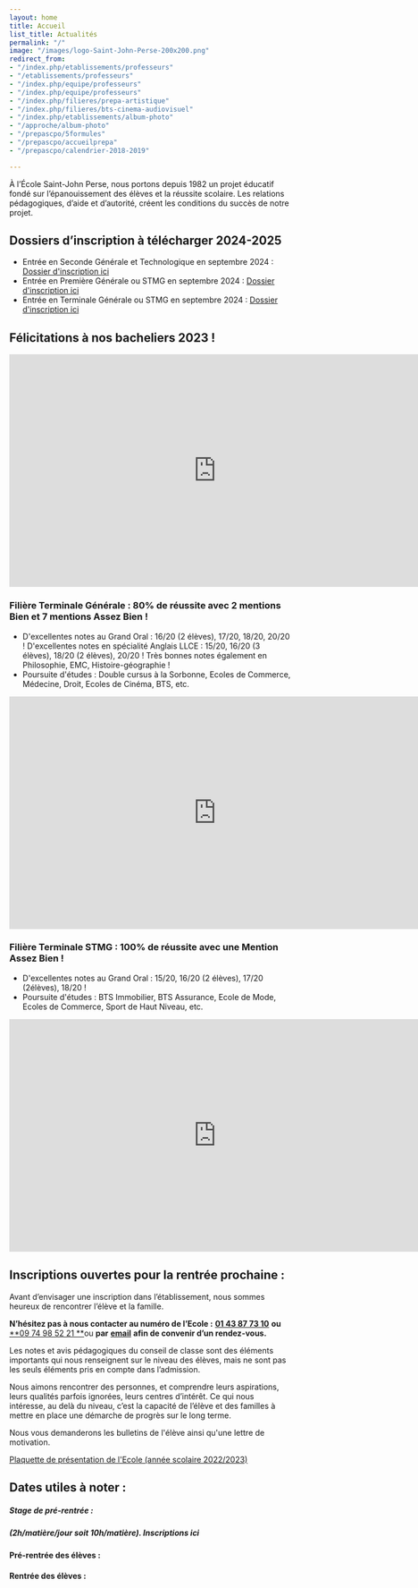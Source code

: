```yaml
---
layout: home
title: Accueil
list_title: Actualités
permalink: "/"
image: "/images/logo-Saint-John-Perse-200x200.png"
redirect_from:
- "/index.php/etablissements/professeurs"
- "/etablissements/professeurs"
- "/index.php/equipe/professeurs"
- "/index.php/equipe/professeurs"
- "/index.php/filieres/prepa-artistique"
- "/index.php/filieres/bts-cinema-audiovisuel"
- "/index.php/etablissements/album-photo"
- "/approche/album-photo"
- "/prepascpo/5formules"
- "/prepascpo/accueilprepa"
- "/prepascpo/calendrier-2018-2019"

---
```

À l’École Saint-John Perse, nous portons depuis 1982 un projet éducatif fondé sur l’épanouissement des élèves et la réussite scolaire. Les relations pédagogiques, d’aide et d’autorité, créent les conditions du succès de notre projet.

## Dossiers d’inscription à télécharger 2024-2025

* Entrée en Seconde Générale et Technologique en septembre 2024 : [Dossier d'inscription ici](/uploads/fiche_inscription_seconde_2024_2025.pdf)
* Entrée en Première Générale ou STMG en septembre 2024 : [Dossier d'inscription ici](/uploads/fiche_inscription_premiere_2024_2025.pdf)
* Entrée en Terminale Générale ou STMG en septembre 2024 : [Dossier d'inscription ici](/uploads/fiche_inscription_terminale_2024_2025.pdf)

## Félicitations à nos bacheliers 2023 !

<iframe width="740" height="416" src="https://www.youtube.com/embed/dVHMcEqsXps" frameborder="0" allow="accelerometer; autoplay; clipboard-write; encrypted-media; gyroscope; picture-in-picture; web-share" allowfullscreen></iframe>

### Filière Terminale Générale : 80% de réussite avec 2 mentions Bien et 7 mentions Assez Bien !

- D'excellentes notes au Grand Oral : 16/20 (2 élèves), 17/20, 18/20, 20/20 ! D'excellentes notes en spécialité Anglais LLCE : 15/20, 16/20 (3 élèves), 18/20 (2 élèves), 20/20 ! Très bonnes notes également en Philosophie, EMC, Histoire-géographie !
- Poursuite d'études : Double cursus à la Sorbonne, Ecoles de Commerce, Médecine, Droit, Ecoles de Cinéma, BTS, etc.

<iframe width="740" height="416" src="https://www.youtube.com/embed/PM7KNnlOOZo" frameborder="0" allow="accelerometer; autoplay; clipboard-write; encrypted-media; gyroscope; picture-in-picture; web-share" allowfullscreen></iframe>

### Filière Terminale STMG : 100% de réussite avec une Mention Assez Bien !

- D'excellentes notes au Grand Oral : 15/20, 16/20 (2 élèves), 17/20 (2élèves), 18/20 !
- Poursuite d'études : BTS Immobilier, BTS Assurance, Ecole de Mode, Ecoles de Commerce, Sport de Haut Niveau, etc.

<iframe width="740" height="416" src="https://www.youtube-nocookie.com/embed/cYOVMORfAis?controls=0" frameborder="0" allow="accelerometer; autoplay; encrypted-media; gyroscope; picture-in-picture" allowfullscreen></iframe>

## Inscriptions ouvertes pour la rentrée prochaine :

Avant d’envisager une inscription dans l’établissement, nous sommes heureux de rencontrer l’élève et la famille.

**N’hésitez pas à nous contacter au numéro de l’Ecole :** [**01 43 87 73 10**](tel:+33143877310) **ou** [**09 74 98 52 21 **](tel:+33974985221)ou **par** [**email**](mailto:sjp018@gmail.com) **afin de convenir d’un rendez-vous.**

Les notes et avis pédagogiques du conseil de classe sont des éléments importants qui nous renseignent sur le niveau des élèves, mais ne sont pas les seuls éléments pris en compte dans l’admission.

Nous aimons rencontrer des personnes, et comprendre leurs aspirations, leurs qualités parfois ignorées, leurs centres d’intérêt. Ce qui nous intéresse, au delà du niveau, c’est la capacité de l’élève et des familles à mettre en place une démarche de progrès sur le long terme.

Nous vous demanderons les bulletins de l'élève ainsi qu'une lettre de motivation.

[Plaquette de présentation de l'Ecole (année scolaire 2022/2023)](/uploads/plaquette-2022-2023.pdf "Plaquette 22/23")

## Dates utiles à noter :

##### Stage de pré-rentrée :

##### (2h/matière/jour soit 10h/matière). Inscriptions ici

#### Pré-rentrée des élèves :

#### Rentrée des élèves :
